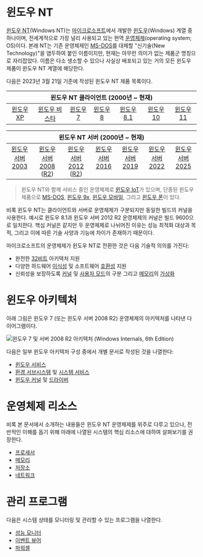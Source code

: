 # 윈도우 NT
[윈도우 NT](https://ko.wikipedia.org/wiki/윈도우_NT)(Windows NT)는 [마이크로소프트](https://ko.wikipedia.org/wiki/마이크로소프트)에서 개발한 [윈도우](https://ko.wikipedia.org/wiki/마이크로소프트_윈도우)(Windows) 계열 중 하나이며, 전세계적으로 가장 널리 사용되고 있는 현역 [운영체제](https://ko.wikipedia.org/wiki/운영체제)(operating system; OS)이다. 본래 NT는 기존 운영체제인 [MS-DOS](https://en.wikipedia.org/wiki/MS-DOS)를 대체할 "신기술(New Technology)"을 염두하여 붙인 이름이지만, 현재는 아무런 의미가 없는 제품군 명칭으로 자리잡았다. 이름은 다소 생소할 수 있으나 사실상 배포되고 있는 거의 모든 윈도우 제품이 윈도우 NT 계열에 해당한다.

다음은 2023년 3월 21일 기준에 작성된 윈도우 NT 제품 목록이다.

<table style="margin-bottom: 16px; table-layout: fixed; width: 100%; margin-left: auto; margin-right: auto;">
<thead><tr><th colspan="7" style="text-align: center;">윈도우 NT 클라이언트 (2000년 ~ 현재)</th></tr></thead>
<tbody><tr style="vertical-align: top; overflow-wrap: break-word; text-align: center;"><td><a href="https://en.wikipedia.org/wiki/Windows_XP">윈도우 XP</a></td><td><a href="https://en.wikipedia.org/wiki/Windows_Vista">윈도우 비스타</a></td><td><a href="https://en.wikipedia.org/wiki/Windows_7">윈도우 7</a></td><td><a href="https://en.wikipedia.org/wiki/Windows_8">윈도우 8</a></td><td><a href="https://en.wikipedia.org/wiki/Windows_8.1">윈도우 8.1</a></td><td><a href="https://en.wikipedia.org/wiki/Windows_10">윈도우 10</a></td><td><a href="https://en.wikipedia.org/wiki/Windows_11">윈도우 11</a></td></tr></tbody>
</table>

<table style="margin-top: 16px; table-layout: fixed; width: 100%; margin-left: auto; margin-right: auto;"><thead><tr><th colspan="7" style="text-align: center;">윈도우 NT 서버 (2000년 ~ 현재)</th></tr></thead><tbody><tr style="vertical-align: top; overflow-wrap: break-word; text-align: center;"><td><a href="https://en.wikipedia.org/wiki/Windows_Server_2003">윈도우 서버 2003</a></td><td><a href="https://en.wikipedia.org/wiki/Windows_Server_2008">윈도우 서버 2008</a> (<a href="https://en.wikipedia.org/wiki/Windows_Server_2008_R2">R2</a>)</td><td><a href="https://en.wikipedia.org/wiki/Windows_Server_2012">윈도우 서버 2012</a> (<a href="https://en.wikipedia.org/wiki/Windows_Server_2012_R2">R2</a>)</td><td><a href="https://en.wikipedia.org/wiki/Windows_Server_2016">윈도우 서버 2016</a></td><td><a href="https://en.wikipedia.org/wiki/Windows_Server_2019">윈도우 서버 2019</a></td><td><a href="https://en.wikipedia.org/wiki/Windows_Server_2022">윈도우 서버 2022</a></td><td><a href="https://ko.wikipedia.org/wiki/윈도우_서버_2025">윈도우 서버 2025</a></td></tr></tbody></table>

> 윈도우 NT와 함께 서비스 중인 운영체제로 [윈도우 IoT](https://ko.wikipedia.org/wiki/윈도우_IoT)가 있으며, 단종된 윈도우 제품으로 [MS-DOS](https://github.com/microsoft/MS-DOS), [윈도우 9x](https://ko.wikipedia.org/wiki/윈도우_9x), [윈도우 모바일](https://ko.wikipedia.org/wiki/윈도우_모바일), 그리고 [윈도우 폰](https://ko.wikipedia.org/wiki/윈도우_폰)이 있다.

비록 윈도우 NT는 클라이언트와 서버로 운영체제가 구분되지만 동일한 빌드의 커널을 사용한다. 예시로 윈도우 8.1과 윈도우 서버 2012 R2 운영체제의 커널은 빌드 9600으로 일치한다. 핵심 커널은 같지만 두 운영체제로 나뉘어진 이유는 성능 최적화 대상과 목적, 그리고 이에 따른 기술 사양과 기능에 차이가 존재하기 때문이다.

마이크로소프트의 운영체제가 윈도우 NT로 전환한 것은 다음 기술적 의의를 가진다:

* 완전한 [32비트](https://ko.wikipedia.org/wiki/32비트) 아키텍처 지원
* 다양한 하드웨어 [이식성](#하드웨어-이식성) 및 소프트웨어 [호환성](#환경-서브시스템) 지원
* 신뢰성을 보장하도록 [커널](Processor.md#권한-수준) 및 [사용자 모드](Processor.md#권한-수준)의 구분 그리고 [메모리](Memory.md)의 [가상화](Process.md#가상-주소-공간)

# 윈도우 아키텍처
아래 그림은 윈도우 7 (또는 윈도우 서버 2008 R2) 운영체제의 아키텍처를 나타낸 다이어그램이다.

![윈도우 7 및 서버 2008 R2 아키텍처 (Windows Internals, 6th Edition)](https://raw.githubusercontent.com/LordNoteworthy/windows-internals/master/windows-internals-6th-ed/assets/windows-architecture.png)

다음은 일부 윈도우 아키텍처 구성 중에서 개별 문서로 작성된 것을 나열한다:

* [윈도우 서비스](Service.md)
* [환경 서브시스템](Subsystem.md#환경-서브시스템) 및 [시스템 서비스](WinAPI.md#시스템-서비스)
* [윈도우 커널](Kernel.md#NT-커널) 및 [드라이버](Driver.md)

# 운영체제 리소스
비록 본 문서에서 소개하는 내용들은 윈도우 NT 운영체제를 위주로 다루고 있으나, 전반적인 이해를 돕기 위해 아래에 나열된 시스템의 핵심 리소스에 대하여 살펴보기를 권장한다.

* [프로세서](Processor.md)
* [메모리](Memory.md)
* [저장소](Storage.md)
* [네트워크](Network.md)

# 관리 프로그램
다음은 시스템 상태를 모니터링 및 관리할 수 있는 프로그램을 나열한다.

* [성능 모니터](Perfmon.md)
* [이벤트 뷰어](Event_Viwer.md)
* [파워셸](PowerShell.md)
